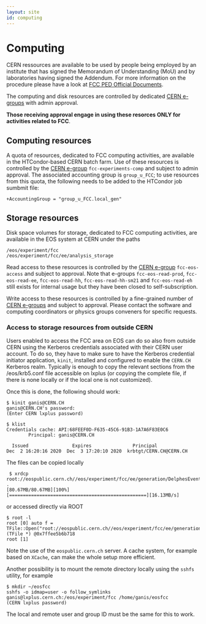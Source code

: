 ```yaml
---
layout: site
id: computing
---
```


# Computing

CERN ressources are available to be used by people being employed by an
institute that has signed the Memorandum of Understanding (MoU) and by
laboratories having signed the Addendum. For more information on the procedure
please have a look at
[FCC PED Official Documents](https://fcc-ped.web.cern.ch/content/official-documents).

The computing and disk resources are controlled by dedicated
[CERN e-groups](https://e-groups.cern.ch/e-groups/EgroupsSearchForm.do) with
admin approval.

**Those receiving approval engage in using these resorces ONLY for activities
related to FCC**.


## Computing resources

A quota of resources, dedicated to FCC computing activities, are available in
the HTCondor-based CERN batch farm. Use of these resources is controlled by the
[CERN e-group](https://e-groups.cern.ch/e-groups/Egroup.do?egroupId=10215875)
`fcc-experiments-comp` and subject to admin approval.
The associated accounting group is `group_u_FCC`; to use resources from this
quota, the following needs to be added to the HTCondor job sumbmit file:
```
+AccountingGroup = "group_u_FCC.local_gen"
```


## Storage resources

Disk space volumes for storage, dedicated to FCC computing activities, are
available in the EOS system at CERN under the paths
```
/eos/experiment/fcc
/eos/experiment/fcc/ee/analysis_storage
```
Read access to these resources is controlled by the
[CERN e-group](https://e-groups.cern.ch/e-groups/Egroup.do?egroupId=10164506)
`fcc-eos-access` and subject to approval. Note that e-groups `fcc-eos-read-prod`,
`fcc-eos-read-ee`, `fcc-eos-read-hh`, `fcc-eos-read-hh-sm21` and
`fcc-eos-read-eh` still exists for internal usage but they have been closed to
self-subscription.

Write access to these resources is controlled by a fine-grained number of
[CERN e-groups](https://e-groups.cern.ch/e-groups/EgroupsSearchForm.do) and
subject to approval. Please contact the software and computing coordinators or
physics groups conveners for specific requests.


### Access to storage resources from outside CERN

Users enabled to access the FCC area on EOS can do so also from outside CERN
using the Kerberos credentials associated with their CERN user account. To do
so, they have to make sure to have the Kerberos credential initiator
application, `kinit`, installed and configured to enable the `CERN.CH` Kerberos
realm. Typically is enough to copy the relevant sections from the /eos/krb5.conf
file accessible on lxplus (or copying the complete file, if there is none
locally or if the local one is not customized).

Once this is done, the following should work:
```
$ kinit ganis@CERN.CH
ganis@CERN.CH's password:
(Enter CERN lxplus password)

$ klist
Credentials cache: API:68FEEF0D-F635-45C6-91B3-1A7A6F83E0C6
        Principal: ganis@CERN.CH

  Issued                Expires               Principal
Dec  2 16:20:16 2020  Dec  3 17:20:10 2020  krbtgt/CERN.CH@CERN.CH
```
The files can be copied locally
```
 $ xrdcp root://eospublic.cern.ch//eos/experiment/fcc/ee/generation/DelphesEvents/fcc_v02/p8_ee_ZH_ecm240/events_199832436.root .
[80.67MB/80.67MB][100%][==================================================][16.13MB/s]
```
or accessed directly via ROOT
```
$ root -l
root [0] auto f = TFile::Open("root://eospublic.cern.ch//eos/experiment/fcc/ee/generation/DelphesEvents/fcc_v02/p8_ee_ZH_ecm240/events_199832436.root")
(TFile *) @0x7ffee5b6b718
root [1]
```

Note the use of the `eospublic.cern.ch` server. A cache system, for example
based on `XCache`, can make the whole setup more efficient.

Another possibility is to mount the remote directory locally using the `sshfs`
utility, for example
```
$ mkdir ~/eosfcc
sshfs -o idmap=user -o follow_symlinks ganis@lxplus.cern.ch:/eos/experiment/fcc /home/ganis/eosfcc
(CERN lxplus password)
```
The local and remote user and group ID must be the same for this to work.
